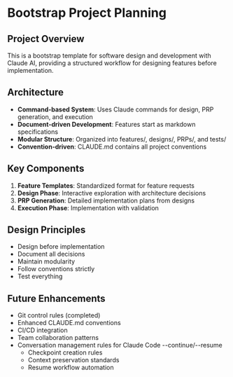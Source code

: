 # Bootstrap Project Planning

## Project Overview
This is a bootstrap template for software design and development with Claude AI, providing a structured workflow for designing features before implementation.

## Architecture
- **Command-based System**: Uses Claude commands for design, PRP generation, and execution
- **Document-driven Development**: Features start as markdown specifications
- **Modular Structure**: Organized into features/, designs/, PRPs/, and tests/
- **Convention-driven**: CLAUDE.md contains all project conventions

## Key Components
1. **Feature Templates**: Standardized format for feature requests
2. **Design Phase**: Interactive exploration with architecture decisions
3. **PRP Generation**: Detailed implementation plans from designs
4. **Execution Phase**: Implementation with validation

## Design Principles
- Design before implementation
- Document all decisions
- Maintain modularity
- Follow conventions strictly
- Test everything

## Future Enhancements
- Git control rules (completed)
- Enhanced CLAUDE.md conventions
- CI/CD integration
- Team collaboration patterns
- Conversation management rules for Claude Code --continue/--resume
  - Checkpoint creation rules
  - Context preservation standards
  - Resume workflow automation
